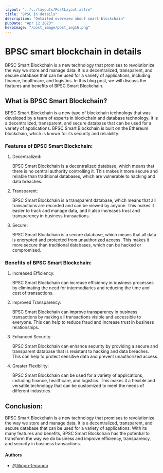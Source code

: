 ```yaml
---
layout: "../../layouts/PostLayout.astro"
title: "BPSC in details"
description: "Detailed overview about smart blockchain"
pubDate: "Apr 12 2023"
heroImage: "/post_image/post_img16.png"
---
```


# BPSC smart blockchain in details

BPSC Smart Blockchain is a new technology that promises to revolutionize the way we store and manage data. It is a decentralized, transparent, and secure database that can be used for a variety of applications, including finance, healthcare, and logistics. In this blog post, we will discuss the features and benefits of BPSC Smart Blockchain.

## What is BPSC Smart Blockchain?

BPSC Smart Blockchain is a new type of blockchain technology that was developed by a team of experts in blockchain and database technology. It is a decentralized, transparent, and secure database that can be used for a variety of applications. BPSC Smart Blockchain is built on the Ethereum blockchain, which is known for its security and reliability.

### Features of BPSC Smart Blockchain:

1. Decentralized:
    
    BPSC Smart Blockchain is a decentralized database, which means that there is no central authority controlling it. This makes it more secure and reliable than traditional databases, which are vulnerable to hacking and data breaches.
    
2. Transparent:
    
    BPSC Smart Blockchain is a transparent database, which means that all transactions are recorded and can be viewed by anyone. This makes it easier to track and manage data, and it also increases trust and transparency in business transactions.
    
3. Secure:
    
    BPSC Smart Blockchain is a secure database, which means that all data is encrypted and protected from unauthorized access. This makes it more secure than traditional databases, which can be hacked or compromised.
    

### Benefits of BPSC Smart Blockchain:

1. Increased Efficiency:
    
    BPSC Smart Blockchain can increase efficiency in business processes by eliminating the need for intermediaries and reducing the time and cost of transactions.
    
2. Improved Transparency:
    
    BPSC Smart Blockchain can improve transparency in business transactions by making all transactions visible and accessible to everyone. This can help to reduce fraud and increase trust in business relationships.
    
3. Enhanced Security:
    
    BPSC Smart Blockchain can enhance security by providing a secure and transparent database that is resistant to hacking and data breaches. This can help to protect sensitive data and prevent unauthorized access.
    
4. Greater Flexibility:
    
    BPSC Smart Blockchain can be used for a variety of applications, including finance, healthcare, and logistics. This makes it a flexible and versatile technology that can be customized to meet the needs of different industries.
    

## Conclusion:

BPSC Smart Blockchain is a new technology that promises to revolutionize the way we store and manage data. It is a decentralized, transparent, and secure database that can be used for a variety of applications. With its many features and benefits, BPSC Smart Blockchain has the potential to transform the way we do business and improve efficiency, transparency, and security in business transactions.

#### Authors

- [@filippo-ferrando](https://www.github.com/filippo-ferrando)